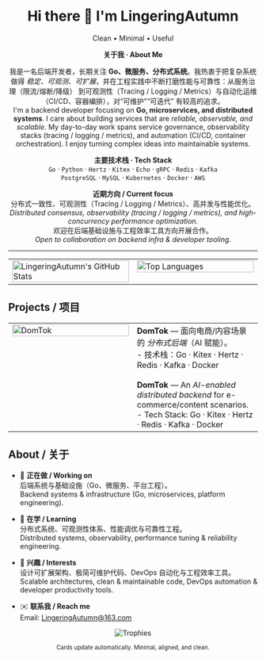 <!-- title -->
<h1 align="center">Hi there 👋 I'm LingeringAutumn</h1>
<p align="center">Clean • Minimal • Useful</p>

<!-- Intro: CN/EN bilingual, centered -->
<div align="center">

  <p><b>关于我 · About Me</b></p>

  <p>
    我是一名后端开发者，长期关注 <b>Go、微服务、分布式系统</b>。我热衷于把复杂系统做得
    <i>稳定、可观测、可扩展</i>，并在工程实践中不断打磨性能与可靠性：从服务治理（限流/熔断/降级）
    到可观测性（Tracing / Logging / Metrics）与自动化运维（CI/CD、容器编排），对“可维护”“可迭代”
    有较高的追求。<br/>
    I'm a backend developer focusing on <b>Go, microservices, and distributed systems</b>.
    I care about building services that are <i>reliable, observable, and scalable</i>.
    My day-to-day work spans service governance, observability stacks (tracing / logging / metrics),
    and automation (CI/CD, container orchestration). I enjoy turning complex ideas into maintainable systems.
  </p>

  <p>
    <b>主要技术栈 · Tech Stack</b><br/>
    <code>Go</code> · <code>Python</code> · <code>Hertz</code> · <code>Kitex</code> · <code>Echo</code> ·
    <code>gRPC</code> · <code>Redis</code> · <code>Kafka</code>
    <br/>
    <code>PostgreSQL</code> · <code>MySQL</code> ·
    <code>Kubernetes</code> · <code>Docker</code> · <code>AWS</code>
  </p>

  <p>
    <b>近期方向 / Current focus</b><br/>
    分布式一致性、可观测性（Tracing / Logging / Metrics）、高并发与性能优化。<br/>
    <i>Distributed consensus, observability (tracing / logging / metrics), and high-concurrency performance optimization.</i><br/>
    欢迎在后端基础设施与工程效率工具方向开展合作。<br/>
    <i>Open to collaboration on backend infra & developer tooling.</i>
  </p>

</div>

<hr/>

<!-- 两张卡片：用 <picture> + prefers-color-scheme 自动切换 -->
<table align="center">
  <tr>
    <td width="50%" valign="top">
      <!-- GitHub Stats -->
      <picture>
        <source srcset="https://github-readme-stats.vercel.app/api?username=LingeringAutumn&show_icons=true&include_all_commits=true&count_private=true&rank_icon=github&line_height=26&hide_border=true&theme=tokyonight" media="(prefers-color-scheme: dark)" />
        <source srcset="https://github-readme-stats.vercel.app/api?username=LingeringAutumn&show_icons=true&include_all_commits=true&count_private=true&rank_icon=github&line_height=26&hide_border=true&theme=flat" media="(prefers-color-scheme: light), (prefers-color-scheme: no-preference)" />
        <img alt="LingeringAutumn's GitHub Stats" src="https://github-readme-stats.vercel.app/api?username=LingeringAutumn&show_icons=true&include_all_commits=true&count_private=true&rank_icon=github&line_height=26&hide_border=true&theme=flat" width="100%" />
      </picture>
    </td>
    <td width="50%" valign="top">
      <!-- Top Languages -->
      <picture>
        <source srcset="https://github-readme-stats.vercel.app/api/top-langs/?username=LingeringAutumn&layout=compact&langs_count=8&card_width=430&hide_border=true&theme=tokyonight" media="(prefers-color-scheme: dark)" />
        <source srcset="https://github-readme-stats.vercel.app/api/top-langs/?username=LingeringAutumn&layout=compact&langs_count=8&card_width=430&hide_border=true&theme=flat" media="(prefers-color-scheme: light), (prefers-color-scheme: no-preference)" />
        <img alt="Top Languages" src="https://github-readme-stats.vercel.app/api/top-langs/?username=LingeringAutumn&layout=compact&langs_count=8&card_width=430&hide_border=true&theme=flat" width="100%" />
      </picture>
    </td>
  </tr>
</table>

<!-- 如果仍觉得两块底边不齐：给两张 <img> 都加 height="195" 即可 -->

## Projects / 项目

<table>
  <tr>
    <td width="50%" valign="top">
      <a href="https://github.com/west2-online/DomTok">
        <!-- DomTok pinned：同样用 <picture> 自动切换 -->
        <picture>
          <source srcset="https://github-readme-stats.vercel.app/api/pin/?username=west2-online&repo=DomTok&hide_border=true&theme=tokyonight" media="(prefers-color-scheme: dark)" />
          <source srcset="https://github-readme-stats.vercel.app/api/pin/?username=west2-online&repo=DomTok&hide_border=true&theme=flat" media="(prefers-color-scheme: light), (prefers-color-scheme: no-preference)" />
          <img alt="DomTok" src="https://github-readme-stats.vercel.app/api/pin/?username=west2-online&repo=DomTok&hide_border=true&theme=flat" width="100%" />
        </picture>
      </a>
    </td>
    <td width="50%" valign="top">
      <b>DomTok</b> — 面向电商/内容场景的 <i>分布式后端</i>（AI 赋能）。<br/>
      - 技术栈：Go · Kitex · Hertz · Redis · Kafka · Docker<br/>
      <br/>
      <b>DomTok</b> — An <i>AI-enabled distributed backend</i> for e-commerce/content scenarios.<br/>
      - Tech Stack: Go · Kitex · Hertz · Redis · Kafka · Docker<br/>
    </td>
  </tr>
</table>

<!-- 如需更多项目：按上面表格再加一行即可 -->

## About / 关于

- 🔭 **正在做 / Working on**  
  后端系统与基础设施（Go、微服务、平台工程）。  
  Backend systems & infrastructure (Go, microservices, platform engineering).

- 🌱 **在学 / Learning**  
  分布式系统、可观测性体系、性能调优与可靠性工程。  
  Distributed systems, observability, performance tuning & reliability engineering.

- 🧩 **兴趣 / Interests**  
  设计可扩展架构、极简可维护代码、DevOps 自动化与工程效率工具。  
  Scalable architectures, clean & maintainable code, DevOps automation & developer productivity tools.

- ✉️ **联系我 / Reach me**  
  Email: <a href="mailto:LingeringAutumn@163.com">LingeringAutumn@163.com</a>

<!-- 奖杯：保持你的可用版本（它已经是 <picture>，可自动切换） -->
<p align="center">
  <picture>
    <source srcset="https://github-profile-trophy.vercel.app/?username=LingeringAutumn&theme=tokyonight&no-bg=false&no-frame=true&column=6" media="(prefers-color-scheme: dark)" />
    <source srcset="https://github-profile-trophy.vercel.app/?username=LingeringAutumn&theme=flat&no-bg=false&no-frame=true&column=6" media="(prefers-color-scheme: light), (prefers-color-scheme: no-preference)" />
    <img src="https://github-profile-trophy.vercel.app/?username=LingeringAutumn&theme=flat&no-bg=false&no-frame=true&column=6" alt="Trophies" />
  </picture>
</p>

<p align="center"><sub>Cards update automatically. Minimal, aligned, and clean.</sub></p>



<!-- ========== 主题/显示小贴士（可选，方便后续自己切换） ==========
1) 统计卡片与语言卡片可切换主题：&theme=
   - tokyonight（暗色友好） · radical · algolia · merko · gruvbox · dracula · monokai · calm · transparent
   示例：
   https://github-readme-stats.vercel.app/api?username=LingeringAutumn&theme=tokyonight

2) 自定义背景或渐变（可选）：
   &bg_color=30,e96443,904e95  （两色渐变）
   &bg_color=00000000           （全透明；配合 dark 主题可能文字偏暗）

3) 奖杯在暗色模式下看不清：
   - 选暗色友好主题：&theme=tokyonight 或 &theme=dracula 等
   - 取消透明背景：&no-bg=false（推荐）
   - 如仍偏暗，可去掉无边框：&no-frame=false 或换 theme

4) 两张卡片底边不齐：
   - 给两张 <img> 同时加相同 height，如 height="195"
   - 或减小右侧 card_width，避免一边内容过长
5) 主题色示例
  tokyonight：夜色霓虹风，蓝紫系暗色，高级感强，暗色模式下很和谐。
  radical：紫粉+亮红，霓虹感强，对比度高，偏酷炫。
  algolia：偏浅色、干净的蓝白系，清爽易读，浅色模式里很百搭。
  merko：绿调暗色，颗粒感/黑客风一点点，暗色里观感稳。
  gruvbox：复古大地色系（棕/橙/黄），护眼耐看，暗色友好。
  dracula：经典暗紫系暗色主题，知名度高、可读性好。
  monokai：老牌暗色代码配色（绿/黄/粉点缀），对比强，辨识度高。
  calm：柔和、低饱和，有些卡片项目支持（如 Streak Stats），在官方 GitHub Readme Stats（GRS）里有时会回落到默认主题（取决于当前版本是否收录）。
  transparent：透明背景，官方说明对 GitHub 默认的浅/深色主题都做了优化以保证可读性（适合两种模式切换）。
============================================================= -->
